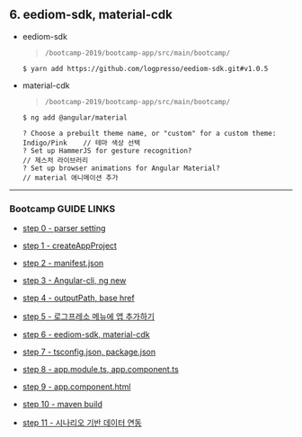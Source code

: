 ## 6. eediom-sdk, material-cdk

- eediom-sdk


	>`/bootcamp-2019/bootcamp-app/src/main/bootcamp/`

	```
	$ yarn add https://github.com/logpresso/eediom-sdk.git#v1.0.5
	```
 
- material-cdk

	>`/bootcamp-2019/bootcamp-app/src/main/bootcamp/`

	```
	$ ng add @angular/material
	```
	```
	? Choose a prebuilt theme name, or "custom" for a custom theme: Indigo/Pink    // 테마 색상 선택
	? Set up HammerJS for gesture recognition?                                     // 제스처 라이브러리
	? Set up browser animations for Angular Material?                              // material 애니메이션 추가
	```

---
### Bootcamp GUIDE LINKS
* [step 0 - parser setting](step0.md)
	
* [step 1 - createAppProject](step1.md)

* [step 2 - manifest.json](step2.md)

* [step 3 - Angular-cli, ng new](step3.md)

* [step 4 - outputPath, base href](step4.md)

* [step 5 - 로그프레소 메뉴에 앱 추가하기](step5.md)

* [step 6 - eediom-sdk, material-cdk](step6.md)

* [step 7 - tsconfig.json, package.json](step7.md)

* [step 8 - app.module.ts, app.component.ts](step8.md)

* [step 9 - app.component.html](step9.md)

* [step 10 - maven build](step10.md)

* [step 11 - 시나리오 기반 데이터 연동](step11.md)